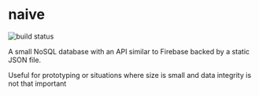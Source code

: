 # naive

![build status](https://api.travis-ci.org/nvandoorn/naive.svg?branch=master "Build Status")

A small NoSQL database with an API similar to Firebase backed by a static JSON file.

Useful for prototyping or situations where size is small and data integrity is not that important
